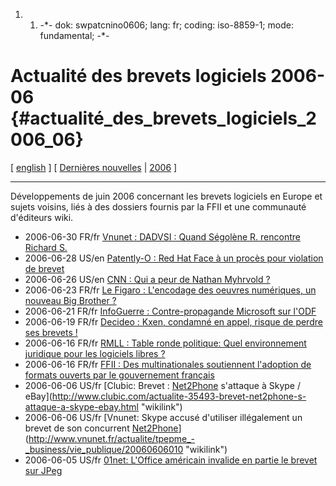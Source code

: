 1.  1.  -\*- dok: swpatcnino0606; lang: fr; coding: iso-8859-1; mode:
        fundamental; -\*-

# Actualité des brevets logiciels 2006-06 {#actualité_des_brevets_logiciels_2006_06}

\[ [ english](Swpatcnino0606En "wikilink") \] \[ [ Dernières
nouvelles](SwpatcninoFr "wikilink") \| [
2006](Swpatcnino06Fr "wikilink") \]

------------------------------------------------------------------------

Développements de juin 2006 concernant les brevets logiciels en Europe
et sujets voisins, liés à des dossiers fournis par la FFII et une
communauté d\'éditeurs wiki.

-   2006-06-30 FR/fr [Vnunet : DADVSI : Quand Ségolène R. rencontre
    Richard
    S.](http://www.vnunet.fr/actualite/tpepme_-_business/vie_publique/20060630005 "wikilink")
-   2006-06-28 US/en [Patently-O : Red Hat Face à un procès pour
    violation de
    brevet](http://www.patentlyo.com/patent/2006/06/red_hat_faces_p.html "wikilink")
-   2006-06-26 US/en [CNN : Qui a peur de Nathan Myhrvold
    ?](http://money.cnn.com/magazines/fortune/fortune_archive/2006/07/10/8380798/index.htm "wikilink")
-   2006-06-23 FR/fr [Le Figaro : L\'encodage des oeuvres numériques, un
    nouveau Big Brother
    ?](http://www.lefigaro.fr/debats/20060623.FIG000000159_l_encodage_des_oeuvres_numeriques_un_nouveau_big_brother_.html "wikilink")
-   2006-06-21 FR/fr [InfoGuerre : Contre-propagande Microsoft sur
    l\'ODF](http://www.infoguerre.com/article.php?sid=1027 "wikilink")
-   2006-06-19 FR/fr [Decideo : Kxen, condamné en appel, risque de
    perdre ses brevets
    !](http://www.decideo.fr/Kxen,-condamne-en-appel,-risque-de-perdre-ses-brevets-!_a1441.html?voir_commentaire=oui "wikilink")
-   2006-06-16 FR/fr [RMLL : Table ronde politique: Quel environnement
    juridique pour les logiciels libres
    ?](http://www.rmll.info/conf_141 "wikilink")
-   2006-06-16 FR/fr [ FFII : Des multinationales soutiennent
    l\'adoption de formats ouverts par le gouvernement
    français](OdfCcia060616Fr "wikilink")
-   2006-06-06 US/fr [Clubic: Brevet : [Net2Phone](Net2Phone "wikilink")
    s\'attaque à Skype /
    eBay](http://www.clubic.com/actualite-35493-brevet-net2phone-s-attaque-a-skype-ebay.html "wikilink")
-   2006-06-06 US/fr [Vnunet: Skype accusé d\'utiliser illégalement un
    brevet de son concurrent
    [Net2Phone](Net2Phone "wikilink")](http://www.vnunet.fr/actualite/tpepme_-_business/vie_publique/20060606010 "wikilink")
-   2006-06-05 US/fr [01net: L\'Office américain invalide en partie le
    brevet sur
    JPeg](http://www.01net.com/editorial/318264/reglementation/l-office-americain-invalide-en-partie-le-brevet-sur-jpeg/ "wikilink")
